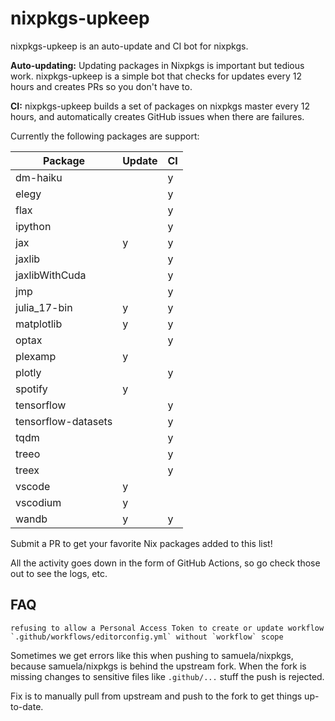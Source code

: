 # nixpkgs-upkeep

nixpkgs-upkeep is an auto-update and CI bot for nixpkgs.

**Auto-updating:** Updating packages in Nixpkgs is important but tedious work. nixpkgs-upkeep is a simple bot that checks for updates every 12 hours and creates PRs so you don't have to.

**CI:** nixpkgs-upkeep builds a set of packages on nixpkgs master every 12 hours, and automatically creates GitHub issues when there are failures.

Currently the following packages are support:

| Package             | Update | CI  |
| ------------------- | ------ | --- |
| dm-haiku            |        | y   |
| elegy               |        | y   |
| flax                |        | y   |
| ipython             |        | y   |
| jax                 | y      | y   |
| jaxlib              |        | y   |
| jaxlibWithCuda      |        | y   |
| jmp                 |        | y   |
| julia_17-bin        | y      | y   |
| matplotlib          | y      | y   |
| optax               |        | y   |
| plexamp             | y      |     |
| plotly              |        | y   |
| spotify             | y      |     |
| tensorflow          |        | y   |
| tensorflow-datasets |        | y   |
| tqdm                |        | y   |
| treeo               |        | y   |
| treex               |        | y   |
| vscode              | y      |     |
| vscodium            | y      |     |
| wandb               | y      | y   |

Submit a PR to get your favorite Nix packages added to this list!

All the activity goes down in the form of GitHub Actions, so go check those out to see the logs, etc.

## FAQ

```
refusing to allow a Personal Access Token to create or update workflow `.github/workflows/editorconfig.yml` without `workflow` scope
```

Sometimes we get errors like this when pushing to samuela/nixpkgs, because samuela/nixpkgs is behind the upstream fork. When the fork is missing changes to sensitive files like `.github/...` stuff the push is rejected.

Fix is to manually pull from upstream and push to the fork to get things up-to-date.
